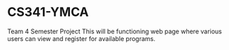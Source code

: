 # CS341-YMCA
 Team 4 Semester Project
    This will be functioning web page where various users can
    view and register for available programs.
